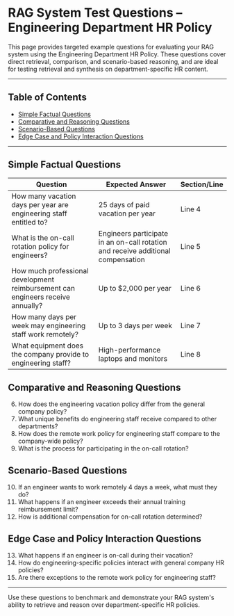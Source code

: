 # RAG System Test Questions – Engineering Department HR Policy

This page provides targeted example questions for evaluating your RAG system using the Engineering Department HR Policy. These questions cover direct retrieval, comparison, and scenario-based reasoning, and are ideal for testing retrieval and synthesis on department-specific HR content.

---

## Table of Contents
- [Simple Factual Questions](#simple-factual-questions)
- [Comparative and Reasoning Questions](#comparative-and-reasoning-questions)
- [Scenario-Based Questions](#scenario-based-questions)
- [Edge Case and Policy Interaction Questions](#edge-case-and-policy-interaction-questions)

---

## Simple Factual Questions

| Question | Expected Answer | Section/Line |
|----------|----------------|--------------|
| How many vacation days per year are engineering staff entitled to? | 25 days of paid vacation per year | Line 4 |
| What is the on-call rotation policy for engineers? | Engineers participate in an on-call rotation and receive additional compensation | Line 5 |
| How much professional development reimbursement can engineers receive annually? | Up to $2,000 per year | Line 6 |
| How many days per week may engineering staff work remotely? | Up to 3 days per week | Line 7 |
| What equipment does the company provide to engineering staff? | High-performance laptops and monitors | Line 8 |

## Comparative and Reasoning Questions
6. How does the engineering vacation policy differ from the general company policy?
7. What unique benefits do engineering staff receive compared to other departments?
8. How does the remote work policy for engineering staff compare to the company-wide policy?
9. What is the process for participating in the on-call rotation?

## Scenario-Based Questions
10. If an engineer wants to work remotely 4 days a week, what must they do?
11. What happens if an engineer exceeds their annual training reimbursement limit?
12. How is additional compensation for on-call rotation determined?

## Edge Case and Policy Interaction Questions
13. What happens if an engineer is on-call during their vacation?
14. How do engineering-specific policies interact with general company HR policies?
15. Are there exceptions to the remote work policy for engineering staff?

---

Use these questions to benchmark and demonstrate your RAG system's ability to retrieve and reason over department-specific HR policies. 